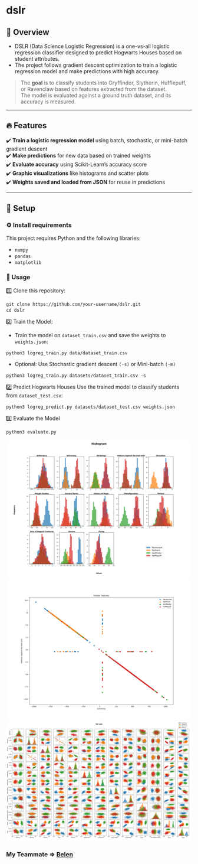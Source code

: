 # dslr
## 📝 Overview
- DSLR (Data Science Logistic Regression) is a one-vs-all logistic regression classifier designed to predict Hogwarts Houses based on student attributes.
- The project follows gradient descent optimization to train a logistic regression model and make predictions with high accuracy.

> The **goal** is to classify students into Gryffindor, Slytherin, Hufflepuff, or Ravenclaw based on features extracted from the dataset.<br />The model is evaluated against a ground truth dataset, and its accuracy is measured.

---

## 🔥 Features
✔️ **Train a logistic regression model** using batch, stochastic, or mini-batch gradient descent<br />
✔️ **Make predictions** for new data based on trained weights<br />
✔️ **Evaluate accuracy** using Scikit-Learn’s accuracy score<br />
✔️ **Graphic visualizations** like histograms and scatter plots<br />
✔️ **Weights saved and loaded from JSON** for reuse in predictions

---

## 📁 Setup
### ⚙️ Install requirements
This project requires Python and the following libraries:
- `numpy`
- `pandas`
- `matplotlib`

### 🚀 Usage
1️⃣ Clone this repository:
```
git clone https://github.com/your-username/dslr.git
cd dslr
```

2️⃣ Train the Model: <br />
- Train the model on `dataset_train.csv` and save the weights to `weights.json`:
```
python3 logreg_train.py data/dataset_train.csv
```

- Optional: Use Stochastic gradient descent `(-s)` or Mini-batch `(-m)`
```
python3 logreg_train.py datasets/dataset_train.csv -s
```

2️⃣ Predict Hogwarts Houses
Use the trained model to classify students from `dataset_test.csv`:
```
python3 logreg_predict.py datasets/dataset_test.csv weights.json
```

3️⃣ Evaluate the Model
```
python3 evaluate.py
```

<div align="center">
  <img src="images/histogram.png" alt="histogram">
</div>

<div align="center">
  <img src="images/scatter.png" alt="scatter plot">
</div>

<div align="center">
  <img src="images/pair.png" alt="pair plot">
</div>

### My Teammate => [Belen](https://github.com/vnaslund-19)
